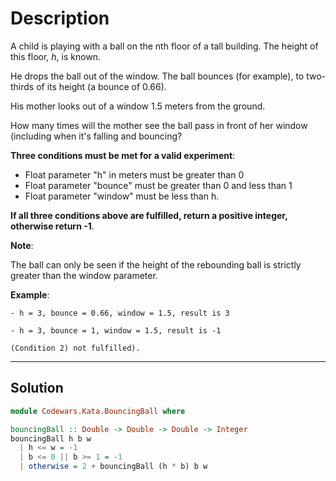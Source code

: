 # Description

A child is playing with a ball on the nth floor of a tall building. The height of this floor, _h_, is known.

He drops the ball out of the window. The ball bounces (for example), to two-thirds of its height (a bounce of 0.66).

His mother looks out of a window 1.5 meters from the ground.

How many times will the mother see the ball pass in front of her window (including when it's falling and bouncing?

**Three conditions must be met for a valid experiment**:

- Float parameter "h" in meters must be greater than 0
- Float parameter "bounce" must be greater than 0 and less than 1
- Float parameter "window" must be less than h.

**If all three conditions above are fulfilled, return a positive integer, otherwise return -1**.

**Note**:

The ball can only be seen if the height of the rebounding ball is strictly greater than the window parameter.

**Example**:

```
- h = 3, bounce = 0.66, window = 1.5, result is 3

- h = 3, bounce = 1, window = 1.5, result is -1

(Condition 2) not fulfilled).
```

---

## Solution

```hs
module Codewars.Kata.BouncingBall where

bouncingBall :: Double -> Double -> Double -> Integer
bouncingBall h b w
  | h <= w = -1
  | b <= 0 || b >= 1 = -1
  | otherwise = 2 + bouncingBall (h * b) b w
```
